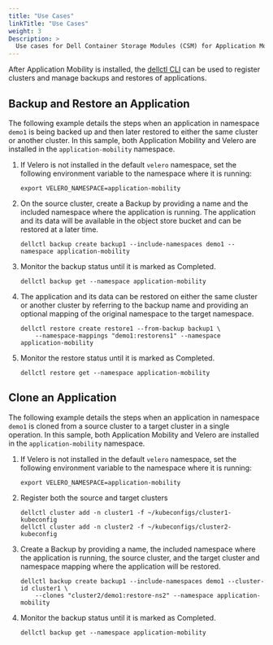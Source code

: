 ```yaml
---
title: "Use Cases"
linkTitle: "Use Cases"
weight: 3
Description: >
  Use cases for Dell Container Storage Modules (CSM) for Application Mobility
---
```


After Application Mobility is installed, the [dellctl CLI](../../cli/) can be used to register clusters and manage backups and restores of applications.

## Backup and Restore an Application
The following example details the steps when an application in namespace `demo1` is being backed up and then later restored to either the same cluster or another cluster. In this sample, both Application Mobility and Velero are installed in the `application-mobility` namespace.

1. If Velero is not installed in the default `velero` namespace, set the following environment variable to the namespace where it is running:
    ```
    export VELERO_NAMESPACE=application-mobility 
    ```
1. On the source cluster, create a Backup by providing a name and the included namespace where the application is running. The application and its data will be available in the object store bucket and can be restored at a later time.
    ```
    dellctl backup create backup1 --include-namespaces demo1 --namespace application-mobility
    ```
1. Monitor the backup status until it is marked as Completed.
    ```
    dellctl backup get --namespace application-mobility
    ```
1. The application and its data can be restored on either the same cluster or another cluster by referring to the backup name and providing an optional mapping of the original namespace to the target namespace.
    ```
    dellctl restore create restore1 --from-backup backup1 \
        --namespace-mappings "demo1:restorens1" --namespace application-mobility
    ```
1. Monitor the restore status until it is marked as Completed.
    ```
    dellctl restore get --namespace application-mobility
    ```

## Clone an Application
The following example details the steps when an application in namespace `demo1` is cloned from a source cluster to a target cluster in a single operation. In this sample, both Application Mobility and Velero are installed in the `application-mobility` namespace.

1. If Velero is not installed in the default `velero` namespace, set the following environment variable to the namespace where it is running:
    ```
    export VELERO_NAMESPACE=application-mobility 
    ```

1. Register both the source and target clusters
    ```
    dellctl cluster add -n cluster1 -f ~/kubeconfigs/cluster1-kubeconfig
    dellctl cluster add -n cluster2 -f ~/kubeconfigs/cluster2-kubeconfig
    ```
1. Create a Backup by providing a name, the included namespace where the application is running, the source cluster, and the target cluster and namespace mapping where the application will be restored.
    ```
    dellctl backup create backup1 --include-namespaces demo1 --cluster-id cluster1 \
        --clones "cluster2/demo1:restore-ns2" --namespace application-mobility
    ```
1. Monitor the backup status until it is marked as Completed.
    ```
    dellctl backup get --namespace application-mobility
    ```